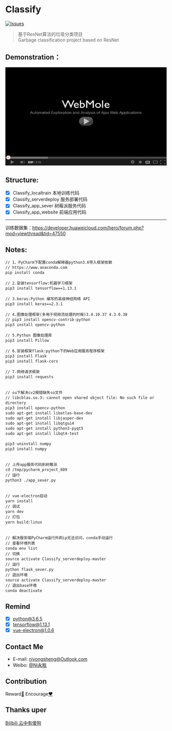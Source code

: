 Classify
===
<p align="left">
  <a href="https://github.com/niyongsheng/Classify/issues">
     <img src="https://img.shields.io/badge/contributions-welcome-brightgreen.svg?style=flat" alt="Issues">
  </a>
</p>

> 基于ResNet算法的垃圾分类项目 <br>
> Garbage classification project based on ResNet


## Demonstration：
[![Watch the video](https://github.com/niyongsheng/niyongsheng.github.io/blob/master/Document/video_%20placeholder.png?raw=true)](https://www.bilibili.com/video/BV1Wh411h7K7)

## Structure:
- [x] Classify_localtrain   本地训练代码
- [x] Classify_serverdeploy 服务部署代码
- [x] Classify_app_sever    树莓派服务代码
- [x] Classify_app_website  前端应用代码
---
训练数据集：https://developer.huaweicloud.com/hero/forum.php?mod=viewthread&tid=47550

## Notes:
```shell
// 1、PyCharm下配置conda解释器python3.6导入框架依赖
// https://www.anaconda.com
pip install conda

// 2.安装tensorflow:机器学习框架
pip3 install tensorflow==1.13.1

// 3.keras:Python 编写的高级神经网络 API
pip3 install keras==2.3.1

// 4.图像处理框架(多用于视频流处理的时候)3.4.10.37 4.3.0.38 
// pip3 install opencv-contrib-python
pip3 install opencv-python

// 5.Python 图像处理库
pip3 install Pillow

// 6.安装框架flask:python下的Web应用服务程序框架
pip3 install Flask
pip3 install flask-cors

// 7.网络请求框架
pip3 install requests


// su下解决cv2报错缺失so文件
// libcblas.so.3: cannot open shared object file: No such file or directory
pip3 install opencv-python
sudo apt-get install libatlas-base-dev
sudo apt-get install libjasper-dev
sudo apt-get install libqtgui4
sudo apt-get install python3-pyqt5
sudo apt-get install libqt4-test

pip3 uninstall numpy
pip3 install numpy


// 上传app服务代码到树莓派
cd /tmp/pycharm_project_809
// 运行
python3 ./app_sever.py


// vue-electron启动
yarn install
// 调试
yarn dev
// 打包
yarn build:linux


// 解决服务端PyCharm运行外网ip无法访问，conda手动运行
// 查看环境列表
conda env list
// 切换
source activate Classify_serverdeploy-master
// 运行
python flask_sever.py
// 退出环境
source activate Classify_serverdeploy-master
// 退出base环境
conda deactivate
```

## Remind
- [x] python@3.6.5
- [x] tensorflow@1.13.1
- [x] vue-electron@1.0.6

## Contact Me
* E-mail: niyongsheng@Outlook.com
* Weibo: [@Ni永胜](https://weibo.com/u/7317805089)

## Contribution
Reward[:lollipop:](https://github.com/niyongsheng/niyongsheng.github.io/blob/master/Beg/README.md)  Encourage[:heart:](https://github.com/niyongsheng/NYSTK/stargazers)

## Thanks uper
[Bilibili 云中有傻狗](https://www.bilibili.com/video/BV1zJ411Y7jB?from=search&seid=12378720610423736804)